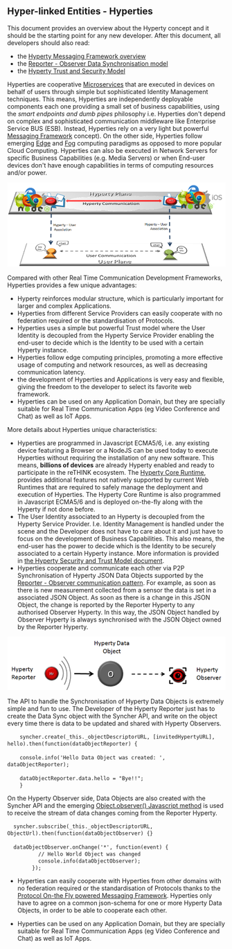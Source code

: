 Hyper-linked Entities - Hyperties
---------------------------------

This document provides an overview about the Hyperty concept and it should be the starting point for any new developer. After this document, all developers should also read:

-	the [Hyperty Messaging Framework overview](hyperty-messaging-framework.md)
-	the [Reporter - Observer Data Synchronisation model](p2p-data-sync.md)
-	the [Hyperty Trust and Security Model](hyperty-trust.md)

Hyperties are cooperative [Microservices](http://martinfowler.com/articles/microservices.html) that are executed in devices on behalf of users through simple but sophisticated Identity Management techniques. This means, Hyperties are independently deployable components each one providing a small set of business capabilities, using the *smart endpoints and dumb pipes* philosophy i.e. Hyperties don't depend on complex and sophisticated communication middleware like Enterprise Service BUS (ESB). Instead, Hyperties rely on a very light but powerful [Messaging Framework](hyperty-messaging-framework.md) concept). On the other side, Hyperties follow emerging [Edge](https://en.wikipedia.org/wiki/Edge_computing) and [Fog](https://en.wikipedia.org/wiki/Fog_computing) computing paradigms as opposed to more popular Cloud Computing. Hyperties can also be executed in Network Servers for specific Business Capabilities (e.g. Media Servers) or when End-user devices don't have enough capabilities in terms of computing resources and/or power.

![Hyperty Concept and Edge Computing](hyperty-concept1.png)

Compared with other Real Time Communication Development Frameworks, Hyperties provides a few unique advantages:

- Hyperty reinforces modular structure, which is particularly important for larger and complex Applications.
- Hyperties from different Service Providers can easily cooperate with no federation required or the standardisation of Protocols.
- Hyperties uses a simple but powerful Trust model where the User Identity is decoupled from the Hyperty Service Provider enabling the end-user to decide which is the Identity to be used with a certain Hyperty instance.
- Hyperties follow edge computing principles, promoting a more effective usage of computing and network resources, as well as decreasing communication latency.
- the development of Hyperties and Applications is very easy and flexible, giving the freedom to the developer to select its favorite web framework.
- Hyperties can be used on any Application Domain, but they are specially suitable for Real Time Communication Apps (eg Video Conference and Chat) as well as IoT Apps.


More details about Hyperties unique characteristics:

-	Hyperties are programmed in Javascript ECMA5/6, i.e. any existing device featuring a Browser or a NodeJS can be used today to execute Hyperties without requiring the installation of any new software. This means, **billions of devices** are already Hyperty enabled and ready to participate in the reTHINK ecosystem. The [Hyperty Core Runtime](https://github.com/reTHINK-project/dev-runtime-core), provides additional features not natively supported by current Web Runtimes that are required to safely manage the deployment and execution of Hyperties. The Hyperty Core Runtime is also programmed in Javascript ECMA5/6 and is deployed on-the-fly along with the Hyperty if not done before.
-	The User Identity associated to an Hyperty is decoupled from the Hyperty Service Provider. I.e. Identity Management is handled under the scene and the Developer does not have to care about it and just have to focus on the development of Business Capabilities. This also means, the end-user has the power to decide which is the Identity to be securely associated to a certain Hyperty instance. More information is provided in [the Hyperty Security and Trust Model document](hyperty-trust.md).
-	Hyperties cooperate and communicate each other via P2P Synchronisation of Hyperty JSON Data Objects supported by the [Reporter - Observer communication pattern](p2p-data-sync.md). For example, as soon as there is new measurement collected from a sensor the data is set in a associated JSON Object. As soon as there is a change in this JSON Object, the change is reported by the Reporter Hyperty to any authorised Observer Hyperty. In this way, the JSON Object handled by Observer Hyperty is always synchronised with the JSON Object owned by the Reporter Hyperty.

![Reporter-Observer Communication Pattern](reporter-observer.png)

The API to handle the Synchronisation of Hyperty Data Objects is extremely simple and fun to use. The Developer of the Hyperty Reporter just has to create the Data Sync object with the Syncher API, and write on the object every time there is data to be updated and shared with Hyperty Observers.

```
    syncher.create(_this._objectDescriptorURL, [invitedHypertyURL], hello).then(function(dataObjectReporter) {

    console.info('Hello Data Object was created: ', dataObjectReporter);

    dataObjectReporter.data.hello = "Bye!!";
    }
```

On the Hyperty Observer side, Data Objects are also created with the Syncher API and the emerging [Object.observer() Javascript method](https://developer.mozilla.org/en-US/docs/Web/JavaScript/Reference/Global_Objects/Object/observe) is used to receive the stream of data changes coming from the Reporter Hyperty.

```
  syncher.subscribe(_this._objectDescriptorURL, ObjectUrl).then(function(dataObjectObserver) {}

  dataObjectObserver.onChange('*', function(event) {
          // Hello World Object was changed
          console.info(dataObjectObserver);
        });
```

-	Hyperties can easily cooperate with Hyperties from other domains with no federation required or the standardisation of Protocols thanks to the [Protocol On-the Fly powered Messaging Framework](hyperty-messaging-framework.md). Hyperties only have to agree on a common json-schema for one or more Hyperty Data Objects, in order to be able to cooperate each other.

-	Hyperties can be used on any Application Domain, but they are specially suitable for Real Time Communication Apps (eg Video Conference and Chat) as well as IoT Apps.
